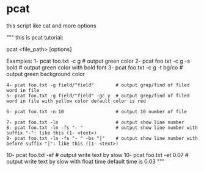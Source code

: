 # pcat
this script like cat and more options

"""
this is pcat tutorial:

pcat <file_path> [options]

Examples:
    1- pcat foo.txt -c g                    # output green color
    2- pcat foo.txt -c g -s bold            # output green color with bold font
    3- pcat foo.txt -c g -t bg/co           # output green background color

    4- pcat foo.txt -g field/"field"        # output grep/find of filed word in file
    5- pcat foo.txt -g field/"field" -gc y  # output grep/find of filed word in file with yellow color default color is red
    
    6- pcat foo.txt -n 10                   # output 10 number of file
    
    7- pcat foo.txt -ln                     # output show line number
    8- pcat foo.txt -ln -fs "- "            # output show line number with suffix "-": like this (1- <text>)
    9- pcat foo.txt -ln -fs "- " -bs "│"    # output show line number with before suffix "│": like this (|1- <text>)
   10- pcat foo.txt -ef                     # output write text by slow
   10- pcat foo.txt -et 0.07                # output write text by slow with float time default time is 0.03
"""
